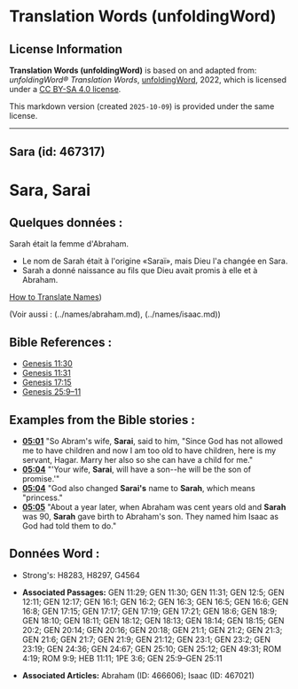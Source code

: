 # Translation Words (unfoldingWord)

## License Information

**Translation Words (unfoldingWord)** is based on and adapted from: _unfoldingWord® Translation Words_, [unfoldingWord](https://unfoldingword.org/utw), 2022, which is licensed under a [CC BY-SA 4.0 license](https://creativecommons.org/licenses/by-sa/4.0/legalcode.en).

This markdown version (created `2025-10-09`) is provided under the same license.



--------------------------------

## Sara (id: 467317)

Sara, Sarai
===========

Quelques données :
------------------

Sarah était la femme d'Abraham.

* Le nom de Sarah était à l'origine «Saraï», mais Dieu l'a changée en Sara.
* Sarah a donné naissance au fils que Dieu avait promis à elle et à Abraham.

[How to Translate Names](rc://en/ta/man/translate/translate-names))

(Voir aussi : (../names/abraham.md), (../names/isaac.md))

Bible References :
------------------

* [Genesis 11:30](rc://en/tn/help/gen/11/30)
* [Genesis 11:31](rc://en/tn/help/gen/11/31)
* [Genesis 17:15](rc://en/tn/help/gen/17/15)
* [Genesis 25:9–11](rc://en/tn/help/gen/25/09)

Examples from the Bible stories :
---------------------------------

* **[05:01](rc://en/tn/help/obs/05/01)** "So Abram's wife, **Sarai**, said to him, "Since God has not allowed me to have children and now I am too old to have children, here is my servant, Hagar. Marry her also so she can have a child for me."
* **[05:04](rc://en/tn/help/obs/05/04)** "'Your wife, **Sarai**, will have a son\-\-he will be the son of promise.'"
* **[05:04](rc://en/tn/help/obs/05/04)** "God also changed **Sarai's** name to **Sarah**, which means "princess."
* **[05:05](rc://en/tn/help/obs/05/05)** "About a year later, when Abraham was cent years old and **Sarah** was 90, **Sarah** gave birth to Abraham's son. They named him Isaac as God had told them to do."

Données Word :
--------------

* Strong's: H8283, H8297, G4564

* **Associated Passages:** GEN 11:29; GEN 11:30; GEN 11:31; GEN 12:5; GEN 12:11; GEN 12:17; GEN 16:1; GEN 16:2; GEN 16:3; GEN 16:5; GEN 16:6; GEN 16:8; GEN 17:15; GEN 17:17; GEN 17:19; GEN 17:21; GEN 18:6; GEN 18:9; GEN 18:10; GEN 18:11; GEN 18:12; GEN 18:13; GEN 18:14; GEN 18:15; GEN 20:2; GEN 20:14; GEN 20:16; GEN 20:18; GEN 21:1; GEN 21:2; GEN 21:3; GEN 21:6; GEN 21:7; GEN 21:9; GEN 21:12; GEN 23:1; GEN 23:2; GEN 23:19; GEN 24:36; GEN 24:67; GEN 25:10; GEN 25:12; GEN 49:31; ROM 4:19; ROM 9:9; HEB 11:11; 1PE 3:6; GEN 25:9–GEN 25:11
* **Associated Articles:** Abraham (ID: 466606); Isaac (ID: 467021)

